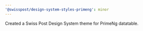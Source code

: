 ```yaml
---
'@swisspost/design-system-styles-primeng': minor
---
```


Created a Swiss Post Design System theme for PrimeNg datatable.
